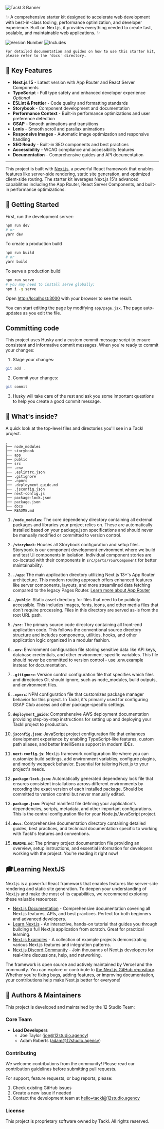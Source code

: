 ![Tackl 3 Banner](/src/images/readme-banner.png)

✨ A comprehensive starter kit designed to accelerate web development with best-in-class tooling, performance optimization, and developer experience. Built on Next.js, it provides everything needed to create fast, scalable, and maintainable web applications. ✨

![Version Number](https://img.shields.io/badge/Version-3.0-8000FF)
![Includes](https://img.shields.io/badge/Includes-GSAP_+_Lenis_-8000FF)

`For detailed documentation and guides on how to use this starter kit, please refer to the 'docs' directory.`

## 🎯 Key Features

-   **Next.js 15** - Latest version with App Router and React Server Components
-   **TypeScript** - Full type safety and enhanced developer experience _Optional_
-   **ESLint & Prettier** - Code quality and formatting standards
-   **Storybook** - Component development and documentation
-   **Performance Context** - Built-in performance optimizations and user preference detection
-   **GSAP** - Smooth animations and transitions
-   **Lenis** - Smooth scroll and parallax animations
-   **Responsive Images** - Automatic image optimization and responsive handling
-   **SEO Ready** - Built-in SEO components and best practices
-   **Accessibility** - WCAG compliance and accessibility features
-   **Documentation** - Comprehensive guides and API documentation

---

This project is built with [Next.js](https://nextjs.org/), a powerful React framework that enables features like server-side rendering, static site generation, and optimized client-side routing. The starter kit leverages Next.js 15's advanced capabilities including the App Router, React Server Components, and built-in performance optimizations.

## 🚀 Getting Started

First, run the development server:

```bash
npm run dev
# or
yarn dev
```

To create a production build

```bash
npm run build
# or
yarn build
```

To serve a production build

```bash
npm run serve
# you may need to install serve globally:
npm i -g serve
```

Open [http://localhost:3000](http://localhost:3000) with your browser to see the result.

You can start editing the page by modifying `app/page.jsx`. The page auto-updates as you edit the file.

## Committing code

This project uses Husky and a custom commit message script to ensure consistent and informative commit messages. When you're ready to commit your changes:

1. Stage your changes:

```bash
git add .
```

2. Commit your changes:

```bash
git commit
```

3. Husky will take care of the rest and ask you some important questions to help you create a good commit message.

## 🧐 What's inside?

A quick look at the top-level files and directories you'll see in a Tackl project.

    .
    ├── node_modules
    ├── storybook
    ├── app
    ├── public
    ├── src
    ├── .env
    ├── .eslintrc.json
    ├── .gitignore
    ├── .npmrc
    ├── .deployment_guide.md
    ├── .jsconfig.json
    ├── next-config.js
    ├── package-lock.json
    ├── package.json
    ├── docs
    └── README.md

1.  **`/node_modules`**: The core dependency directory containing all external packages and libraries your project relies on. These are automatically installed based on your package.json specifications and should never be manually modified or committed to version control.

2.  **`/storybook`**: Houses all Storybook configuration and setup files. Storybook is our component development environment where we build and test UI components in isolation. Individual component stories are co-located with their components in `src/parts/YourComponent` for better maintainability.

3.  **`./app`**: The main application directory utilizing Next.js 13+'s App Router architecture. This modern routing approach offers enhanced features like server components, layouts, and more streamlined data fetching compared to the legacy Pages Router. [Learn more about App Router](https://nextjs.org/docs/app)

4.  **`./public`**: Static asset directory for files that need to be publicly accessible. This includes images, fonts, icons, and other media files that don't require processing. Files in this directory are served as-is from the root URL path.

5.  **`/src`**: The primary source code directory containing all front-end application code. This follows the conventional source directory structure and includes components, utilities, hooks, and other application logic organized in a modular fashion.

6.  **`.env`**: Environment configuration file storing sensitive data like API keys, database credentials, and other environment-specific variables. This file should never be committed to version control - use .env.example instead for documentation.

7.  **`.gitignore`**: Version control configuration file that specifies which files and directories Git should ignore, such as node_modules, build outputs, and environment files.

8.  **`.npmrc`**: NPM configuration file that customizes package manager behavior for this project. In Tackl, it's primarily used for configuring GSAP Club access and other package-specific settings.

9.  **`deployment_guide`**: Comprehensive AWS deployment documentation providing step-by-step instructions for setting up and deploying your Tackl project to production.

10. **`jsconfig.json`**: JavaScript project configuration file that enhances development experience by enabling TypeScript-like features, custom path aliases, and better IntelliSense support in modern IDEs.

11. **`next-config.js`**: Next.js framework configuration file where you can customize build settings, add environment variables, configure plugins, and modify webpack behavior. Essential for tailoring Next.js to your project's needs.

12. **`package-lock.json`**: Automatically generated dependency lock file that ensures consistent installations across different environments by recording the exact version of each installed package. Should be committed to version control but never manually edited.

13. **`package.json`**: Project manifest file defining your application's dependencies, scripts, metadata, and other important configurations. This is the central configuration file for your Node.js/JavaScript project.

14. **`docs`**: Comprehensive documentation directory containing detailed guides, best practices, and technical documentation specific to working with Tackl's features and conventions.

15. **`README.md`**: The primary project documentation file providing an overview, setup instructions, and essential information for developers working with the project. You're reading it right now!

## 🎓Learning NextJS

Next.js is a powerful React framework that enables features like server-side rendering and static site generation. To deepen your understanding of Next.js and make the most of its capabilities, we recommend exploring these valuable resources:

-   [Next.js Documentation](https://nextjs.org/docs) - Comprehensive documentation covering all Next.js features, APIs, and best practices. Perfect for both beginners and advanced developers.
-   [Learn Next.js](https://nextjs.org/learn) - An interactive, hands-on tutorial that guides you through building a full Next.js application from scratch. Great for practical learning.
-   [Next.js Examples](https://github.com/vercel/next.js/tree/canary/examples) - A collection of example projects demonstrating various Next.js features and integration patterns.
-   [Next.js Discord Community](https://discord.com/invite/bUG2bvbtHy) - Join thousands of Next.js developers for real-time discussions, help, and networking.

The framework is open source and actively maintained by Vercel and the community. You can explore or contribute to [the Next.js GitHub repository](https://github.com/vercel/next.js/). Whether you're fixing bugs, adding features, or improving documentation, your contributions help make Next.js better for everyone!

## 👥 Authors & Maintainers

This project is developed and maintained by the 12 Studio Team:

### Core Team

-   **Lead Developers**
    -   Joe Taylor (joe@12studio.agency)
    -   Adam Roberts (adam@12studio.agency)

### Contributing

We welcome contributions from the community! Please read our contribution guidelines before submitting pull requests.

For support, feature requests, or bug reports, please:

1. Check existing GitHub issues
2. Create a new issue if needed
3. Contact the development team at hello+tackl@12studio.agency

### License

This project is proprietary software owned by Tackl. All rights reserved.
